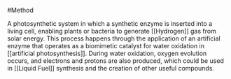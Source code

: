 #Method 

A photosynthetic system in which a synthetic enzyme is inserted into a living cell, enabling plants or bacteria to generate [[Hydrogen]] gas from solar energy. This process happens through the application of an artificial enzyme that operates as a biomimetic catalyst for water oxidation in [[artificial photosynthesis]]. During water oxidation, oxygen evolution occurs, and electrons and protons are also produced, which could be used in [[Liquid Fuel]] synthesis and the creation of other useful compounds.